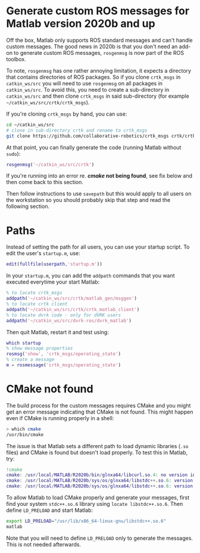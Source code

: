 # Generate custom ROS messages for Matlab version 2020b and up 

Off the box, Matlab only supports ROS standard messages and can't handle custom messages.  The good news in 2020b is that you don't need an add-on to generate custom ROS messages, `rosgenmsg` is now part of the ROS toolbox.

To note, `rosgenmsg` has one rather annoying limitation, it expects a directory that contains directories of ROS packages.   So if you clone `crtk_msgs` in `catkin_ws/src` you will need to use `rosgenmsg` on all packages in `catkin_ws/src`.  To avoid this, you need to create a sub-directory in `catkin_ws/src` and then clone `crtk_msgs` in said sub-directory (for example `~/catkin_ws/src/crtk/crtk_msgs`).

If you're cloning `crtk_msgs` by hand, you can use:
```sh
cd ~/catkin_ws/src
# clone in sub-directory crtk and rename to crtk_msgs
git clone https://github.com/collaborative-robotics/crtk_msgs crtk/crtk_msgs
```

At that point, you can finally generate the code (running Matlab without `sudo`):
```matlab
rosgenmsg('~/catkin_ws/src/crtk')
```

If you're running into an error re. **_cmake_ not being found**, see fix below and then come back to this section.

Then follow instructions to use `savepath` but this would apply to all users on the workstation so you should probably skip that step and read the following section.

# Paths

Instead of setting the path for all users, you can use your startup script.  To edit the user's `startup.m`, use:
```matlab
edit(fullfile(userpath,'startup.m'))
```
In your `startup.m`, you can add the `addpath` commands that you want executed everytime your start Matlab:
```matlab
% to locate crtk_msgs
addpath('~/catkin_ws/src/crtk/matlab_gen/msggen')
% to locate crtk client
addpath('~/catkin_ws/src/crtk/crtk_matlab_client')
% to locate dvrk code - only for dVRK users
addpath('~/catkin_ws/src/dvrk-ros/dvrk_matlab')
```

Then quit Matlab, restart it and test using:
```matlab
which startup
% show message properties
rosmsg('show', 'crtk_msgs/operating_state')
% create a message
m = rosmessage('crtk_msgs/operating_state')
```

# CMake not found

The build process for the custom messages requires CMake and you might get an error message indicating that CMake is not found.  This might happen even if CMake is running properly in a shell:
```sh
> which cmake
/usr/bin/cmake
```

The issue is that Matlab sets a different path to load dynamic libraries (`.so` files) and CMake is found but doesn't load properly.  To test this in Matlab, try:
```matlab
!cmake
cmake: /usr/local/MATLAB/R2020b/bin/glnxa64/libcurl.so.4: no version information available (required by cmake)
cmake: /usr/local/MATLAB/R2020b/sys/os/glnxa64/libstdc++.so.6: version `GLIBCXX_3.4.26' not found (required by cmake)
cmake: /usr/local/MATLAB/R2020b/sys/os/glnxa64/libstdc++.so.6: version `GLIBCXX_3.4.26' not found (required by /usr/lib/x86_64-linux-gnu/libjsoncpp.so.1)
```

To allow Matlab to load CMake properly and generate your messages, first find your system `stdc++.so.6` library using `locate libstdc++.so.6`.  Then define `LD_PRELOAD` and start Matlab:
```sh
export LD_PRELOAD="/usr/lib/x86_64-linux-gnu/libstdc++.so.6"
matlab
```

Note that you will need to define `LD_PRELOAD` only to generate the messages.  This is not needed afterwards.
